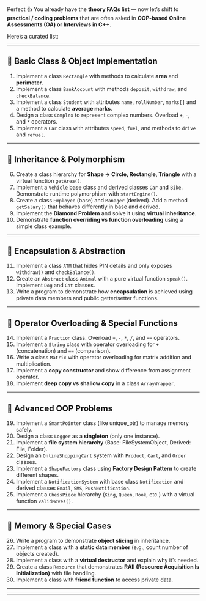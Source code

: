 Perfect 👍
You already have the **theory FAQs list** — now let’s shift to **practical / coding problems** that are often asked in **OOP-based Online Assessments (OA) or Interviews in C++**.

Here’s a curated list:

---

## 🔹 **Basic Class & Object Implementation**

1. Implement a class `Rectangle` with methods to calculate **area** and **perimeter**.
2. Implement a class `BankAccount` with methods `deposit`, `withdraw`, and `checkBalance`.
3. Implement a class `Student` with attributes `name`, `rollNumber`, `marks[]` and a method to calculate **average marks**.
4. Design a class `Complex` to represent complex numbers. Overload `+`, `-`, and `*` operators.
5. Implement a `Car` class with attributes `speed`, `fuel`, and methods to `drive` and `refuel`.

---

## 🔹 **Inheritance & Polymorphism**

6. Create a class hierarchy for **Shape → Circle, Rectangle, Triangle** with a virtual function `getArea()`.
7. Implement a `Vehicle` base class and derived classes `Car` and `Bike`. Demonstrate runtime polymorphism with `startEngine()`.
8. Create a class `Employee` (base) and `Manager` (derived). Add a method `getSalary()` that behaves differently in base and derived.
9. Implement the **Diamond Problem** and solve it using **virtual inheritance**.
10. Demonstrate **function overriding vs function overloading** using a simple class example.

---

## 🔹 **Encapsulation & Abstraction**

11. Implement a class `ATM` that hides PIN details and only exposes `withdraw()` and `checkBalance()`.
12. Create an `Abstract` class `Animal` with a pure virtual function `speak()`. Implement `Dog` and `Cat` classes.
13. Write a program to demonstrate how **encapsulation** is achieved using private data members and public getter/setter functions.

---

## 🔹 **Operator Overloading & Special Functions**

14. Implement a `Fraction` class. Overload `+`, `-`, `*`, `/`, and `==` operators.
15. Implement a `String` class with operator overloading for `+` (concatenation) and `==` (comparison).
16. Write a class `Matrix` with operator overloading for matrix addition and multiplication.
17. Implement a **copy constructor** and show difference from assignment operator.
18. Implement **deep copy vs shallow copy** in a class `ArrayWrapper`.

---

## 🔹 **Advanced OOP Problems**

19. Implement a `SmartPointer` class (like unique\_ptr) to manage memory safely.
20. Design a class `Logger` as a **singleton** (only one instance).
21. Implement a **file system hierarchy** (Base: FileSystemObject, Derived: File, Folder).
22. Design an `OnlineShoppingCart` system with `Product`, `Cart`, and `Order` classes.
23. Implement a `ShapeFactory` class using **Factory Design Pattern** to create different shapes.
24. Implement a `NotificationSystem` with base class `Notification` and derived classes `Email`, `SMS`, `PushNotification`.
25. Implement a `ChessPiece` hierarchy (`King`, `Queen`, `Rook`, etc.) with a virtual function `validMoves()`.

---

## 🔹 **Memory & Special Cases**

26. Write a program to demonstrate **object slicing** in inheritance.
27. Implement a class with a **static data member** (e.g., count number of objects created).
28. Implement a class with a **virtual destructor** and explain why it’s needed.
29. Create a class `Resource` that demonstrates **RAII (Resource Acquisition Is Initialization)** with file handling.
30. Implement a class with **friend function** to access private data.

---



---


